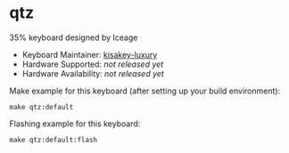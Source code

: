 # qtz

35% keyboard designed by Iceage

* Keyboard Maintainer: [kisakey-luxury](https://github.com/kisakey-luxury)
* Hardware Supported: *not released yet*
* Hardware Availability: *not released yet*

Make example for this keyboard (after setting up your build environment):

    make qtz:default

Flashing example for this keyboard:

    make qtz:default:flash

